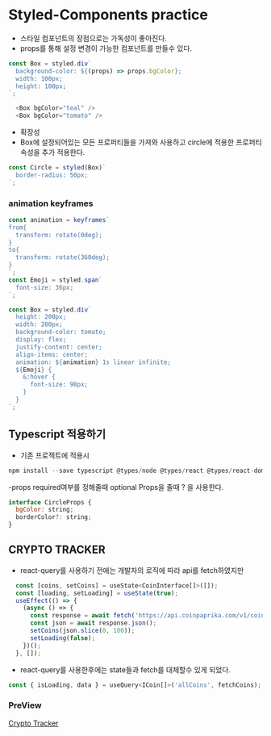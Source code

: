 # Styled-Components practice

- 스타일 컴포넌트의 장점으로는 가독성이 좋아진다.
- props를 통해 설정 변경이 가능한 컴포넌트를 만들수 있다.

```js
const Box = styled.div`
  background-color: ${(props) => props.bgColor};
  width: 100px;
  height: 100px;
`;

  <Box bgColor="teal" />
  <Box bgColor="tomato" />
```

- 확장성
- Box에 설정되어있는 모든 프로퍼티들을 가져와 사용하고 circle에 적용한 프로퍼티 속성을 추가 적용한다.

```js
const Circle = styled(Box)`
  border-radius: 50px;
`;
```

### animation keyframes

```js
const animation = keyframes`
from{
  transform: rotate(0deg);
}
to{
  transform: rotate(360deg);
}
`;
const Emoji = styled.span`
  font-size: 36px;
`;

const Box = styled.div`
  height: 200px;
  width: 200px;
  background-color: tomato;
  display: flex;
  justify-content: center;
  align-items: center;
  animation: ${animation} 1s linear infinite;
  ${Emoji} {
    &:hover {
      font-size: 98px;
    }
  }
`;
```

## Typescript 적용하기

- 기존 프로젝트에 적용시

```js
npm install --save typescript @types/node @types/react @types/react-dom @types/jest
```

-props required여부를 정해줄때 optional Props을 줄때 ? 을 사용한다.

```js
interface CircleProps {
  bgColor: string;
  borderColor?: string;
}
```

## CRYPTO TRACKER

- react-query를 사용하기 전에는 개발자의 로직에 따라 api를 fetch하였지만

```js
  const [coins, setCoins] = useState<CoinInterface[]>([]);
  const [loading, setLoading] = useState(true);
  useEffect(() => {
    (async () => {
      const response = await fetch('https://api.coinpaprika.com/v1/coins');
      const json = await response.json();
      setCoins(json.slice(0, 100));
      setLoading(false);
    })();
  }, []);
```

- react-query를 사용한후에는 state들과 fetch를 대체할수 있게 되었다.

```js
const { isLoading, data } = useQuery<ICoin[]>('allCoins', fetchCoins);
```

### PreView

[Crypto Tracker]('https://leekyungho112.github.io/react-styled/')
